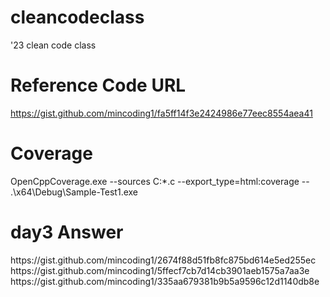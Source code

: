 # cleancodeclass
'23 clean code class

# Reference Code URL
https://gist.github.com/mincoding1/fa5ff14f3e2424986e77eec8554aea41

# Coverage 
OpenCppCoverage.exe --sources C:*.c --export_type=html:coverage -- .\x64\Debug\Sample-Test1.exe

# day3 Answer
<WheelOfFortune>
https://gist.github.com/mincoding1/2674f88d51fb8fc875bd614e5ed255ec
<VedioRental>
https://gist.github.com/mincoding1/5ffecf7cb7d14cb3901aeb1575a7aa3e
https://gist.github.com/mincoding1/335aa679381b9b5a9596c12d1140db8e
